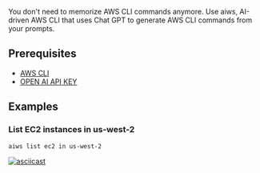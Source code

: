 You don't need to memorize AWS CLI commands anymore. Use aiws, AI-driven AWS CLI
that uses Chat GPT to generate AWS CLI commands from your prompts.

## Prerequisites
- [AWS CLI](https://aws.amazon.com/cli/)
- [OPEN AI API KEY](https://platform.openai.com/account/api-keys)

## Examples

### List EC2 instances in us-west-2
```shell
aiws list ec2 in us-west-2
```
[![asciicast](https://asciinema.org/a/9Ztnv5rdRUpcGG1Wr7Tt74hSJ.svg)](https://asciinema.org/a/9Ztnv5rdRUpcGG1Wr7Tt74hSJ)

